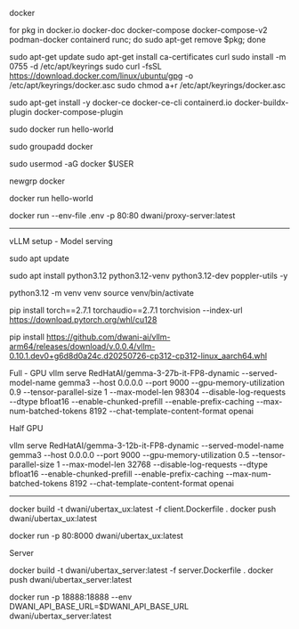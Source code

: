 docker 

for pkg in docker.io docker-doc docker-compose docker-compose-v2 podman-docker containerd runc; do sudo apt-get remove $pkg; done

sudo apt-get update
sudo apt-get install ca-certificates curl
sudo install -m 0755 -d /etc/apt/keyrings
sudo curl -fsSL https://download.docker.com/linux/ubuntu/gpg -o /etc/apt/keyrings/docker.asc
sudo chmod a+r /etc/apt/keyrings/docker.asc


sudo apt-get install -y docker-ce docker-ce-cli containerd.io docker-buildx-plugin docker-compose-plugin

sudo docker run hello-world


sudo groupadd docker

sudo usermod -aG docker $USER

newgrp docker

docker run hello-world



docker run --env-file .env -p 80:80 dwani/proxy-server:latest

---


vLLM setup - Model serving

sudo apt update

sudo apt install python3.12 python3.12-venv python3.12-dev poppler-utils -y


python3.12 -m venv venv
source venv/bin/activate

pip install torch==2.7.1 torchaudio==2.7.1 torchvision --index-url https://download.pytorch.org/whl/cu128


pip install https://github.com/dwani-ai/vllm-arm64/releases/download/v.0.0.4/vllm-0.10.1.dev0+g6d8d0a24c.d20250726-cp312-cp312-linux_aarch64.whl


Full - GPU 
vllm serve RedHatAI/gemma-3-27b-it-FP8-dynamic --served-model-name gemma3 --host 0.0.0.0 --port 9000 --gpu-memory-utilization 0.9 --tensor-parallel-size 1 --max-model-len 98304 --disable-log-requests --dtype bfloat16 --enable-chunked-prefill --enable-prefix-caching --max-num-batched-tokens 8192 --chat-template-content-format openai


Half GPU


vllm serve RedHatAI/gemma-3-12b-it-FP8-dynamic --served-model-name gemma3 --host 0.0.0.0 --port 9000 --gpu-memory-utilization 0.5 --tensor-parallel-size 1 --max-model-len 32768 --disable-log-requests --dtype bfloat16 --enable-chunked-prefill --enable-prefix-caching --max-num-batched-tokens 8192 --chat-template-content-format openai


---



docker build -t dwani/ubertax_ux:latest -f client.Dockerfile .
docker push dwani/ubertax_ux:latest

docker run -p 80:8000  dwani/ubertax_ux:latest

Server


docker build -t dwani/ubertax_server:latest -f server.Dockerfile .
docker push dwani/ubertax_server:latest

docker run -p 18888:18888 --env DWANI_API_BASE_URL=$DWANI_API_BASE_URL dwani/ubertax_server:latest




